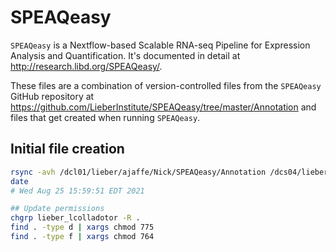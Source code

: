 # SPEAQeasy

`SPEAQeasy` is a Nextflow-based Scalable RNA-seq Pipeline for Expression Analysis and Quantification. It's documented in detail at http://research.libd.org/SPEAQeasy/.

These files are a combination of version-controlled files from the `SPEAQeasy` GitHub repository at https://github.com/LieberInstitute/SPEAQeasy/tree/master/Annotation and files that get created when running `SPEAQeasy`.

## Initial file creation

```bash
rsync -avh /dcl01/lieber/ajaffe/Nick/SPEAQeasy/Annotation /dcs04/lieber/lcolladotor/annotationFiles_LIBD001/SPEAQeasy
date
# Wed Aug 25 15:59:51 EDT 2021

## Update permissions
chgrp lieber_lcolladotor -R .
find . -type d | xargs chmod 775
find . -type f | xargs chmod 764
```

